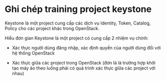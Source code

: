 # Ghi chép training project keystone

Keystone là một project cung cấp các dịch vụ Identity, Token, Catalog, Policy cho các project khác trong OpenStack.

Hiểu đơn gian Keystone là một project có cung cấp 2 nhiệm vụ chính:

+ Xác thực người dùng đăng nhập, xác định quyền của người dùng đối với hệ thống OpenStack

+ Xác thực giữa các project trong OpenStack (đơn là là trường hợp khởi tạo máy ảo theo luồng phải có quá trình xác thực giữa các project với nhau)

##